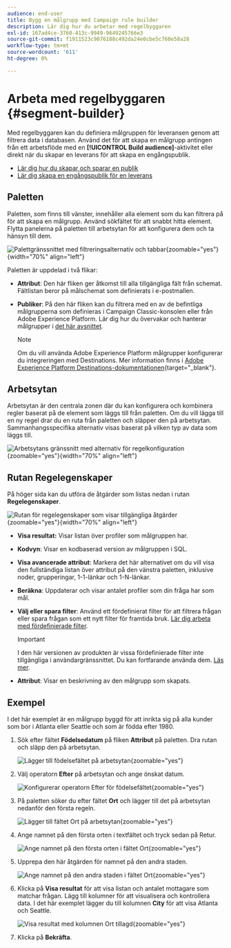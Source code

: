 ```yaml
---
audience: end-user
title: Bygg en målgrupp med Campaign rule builder
description: Lär dig hur du arbetar med regelbyggaren
exl-id: 167ad4ce-3760-413c-9949-9649245766e3
source-git-commit: f1911523c9076188c492da24e0cbe5c760e58a28
workflow-type: tm+mt
source-wordcount: '611'
ht-degree: 0%

---
```


# Arbeta med regelbyggaren {#segment-builder}

Med regelbyggaren kan du definiera målgruppen för leveransen genom att filtrera data i databasen. Använd det för att skapa en målgrupp antingen från ett arbetsflöde med en **[!UICONTROL Build audience]**-aktivitet eller direkt när du skapar en leverans för att skapa en engångspublik.

* [Lär dig hur du skapar och sparar en publik](create-audience.md)
* [Lär dig skapa en engångspublik för en leverans](one-time-audience.md)

## Paletten

Paletten, som finns till vänster, innehåller alla element som du kan filtrera på för att skapa en målgrupp. Använd sökfältet för att snabbt hitta element. Flytta panelerna på paletten till arbetsytan för att konfigurera dem och ta hänsyn till dem.

![Palettgränssnittet med filtreringsalternativ och tabbar](assets/segment-builder2.png){zoomable="yes"}{width="70%" align="left"}

Paletten är uppdelad i två flikar:

* **Attribut**: Den här fliken ger åtkomst till alla tillgängliga fält från schemat. Fältlistan beror på målschemat som definierats i e-postmallen.

* **Publiker**: På den här fliken kan du filtrera med en av de befintliga målgrupperna som definieras i Campaign Classic-konsolen eller från Adobe Experience Platform. Lär dig hur du övervakar och hanterar målgrupper i [det här avsnittet](manage-audience.md).

  >[!NOTE]
  >
  >Om du vill använda Adobe Experience Platform målgrupper konfigurerar du integreringen med Destinations. Mer information finns i [Adobe Experience Platform Destinations-dokumentationen](https://experienceleague.adobe.com/docs/experience-platform/destinations/home.htmll?lang=sv){target="_blank"}.

## Arbetsytan

Arbetsytan är den centrala zonen där du kan konfigurera och kombinera regler baserat på de element som läggs till från paletten. Om du vill lägga till en ny regel drar du en ruta från paletten och släpper den på arbetsytan. Sammanhangsspecifika alternativ visas baserat på vilken typ av data som läggs till.

![Arbetsytans gränssnitt med alternativ för regelkonfiguration](assets/segment-builder4.png){zoomable="yes"}{width="70%" align="left"}

## Rutan Regelegenskaper

På höger sida kan du utföra de åtgärder som listas nedan i rutan **Regelegenskaper**.

![Rutan för regelegenskaper som visar tillgängliga åtgärder](assets/segment-builder5.png){zoomable="yes"}{width="70%" align="left"}

* **Visa resultat:** Visar listan över profiler som målgruppen har.
* **Kodvyn**: Visar en kodbaserad version av målgruppen i SQL.
* **Visa avancerade attribut**: Markera det här alternativet om du vill visa den fullständiga listan över attribut på den vänstra paletten, inklusive noder, grupperingar, 1-1-länkar och 1-N-länkar.
* **Beräkna**: Uppdaterar och visar antalet profiler som din fråga har som mål.
* **Välj eller spara filter**: Använd ett fördefinierat filter för att filtrera frågan eller spara frågan som ett nytt filter för framtida bruk. [Lär dig arbeta med fördefinierade filter](../get-started/predefined-filters.md).

  >[!IMPORTANT]
  >
  >I den här versionen av produkten är vissa fördefinierade filter inte tillgängliga i användargränssnittet. Du kan fortfarande använda dem. [Läs mer](../get-started/guardrails.md#predefined-filters-filters-guardrails-limitations).

* **Attribut**: Visar en beskrivning av den målgrupp som skapats.

## Exempel

I det här exemplet är en målgrupp byggd för att inrikta sig på alla kunder som bor i Atlanta eller Seattle och som är födda efter 1980.

1. Sök efter fältet **Födelsedatum** på fliken **Attribut** på paletten. Dra rutan och släpp den på arbetsytan.

   ![Lägger till födelsefältet på arbetsytan](assets/segment-builder6.png){zoomable="yes"}

1. Välj operatorn **Efter** på arbetsytan och ange önskat datum.

   ![Konfigurerar operatorn Efter för födelsefältet](assets/segment-builder7.png){zoomable="yes"}

1. På paletten söker du efter fältet **Ort** och lägger till det på arbetsytan nedanför den första regeln.

   ![Lägger till fältet Ort på arbetsytan](assets/segment-builder8.png){zoomable="yes"}

1. Ange namnet på den första orten i textfältet och tryck sedan på Retur.

   ![Ange namnet på den första orten i fältet Ort](assets/segment-builder9.png){zoomable="yes"}

1. Upprepa den här åtgärden för namnet på den andra staden.

   ![Ange namnet på den andra staden i fältet Ort](assets/segment-builder10.png){zoomable="yes"}

1. Klicka på **Visa resultat** för att visa listan och antalet mottagare som matchar frågan. Lägg till kolumner för att visualisera och kontrollera data. I det här exemplet lägger du till kolumnen **City** för att visa Atlanta och Seattle.

   ![Visa resultat med kolumnen Ort tillagd](assets/segment-builder11.png){zoomable="yes"}

1. Klicka på **Bekräfta**.